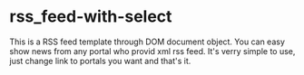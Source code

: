 # rss_feed-with-select
This is a RSS feed template through DOM document object. You can easy show news from any portal who provid xml rss feed. It's verry simple to use, just change link to portals you want and that's it.
